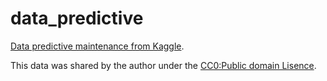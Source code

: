 # data_predictive
[Data predictive maintenance from Kaggle](https://www.kaggle.com/datasets/shivamb/machine-predictive-maintenance-classification).

This data was shared by the author under the [CC0:Public domain Lisence](https://creativecommons.org/publicdomain/zero/1.0/).
